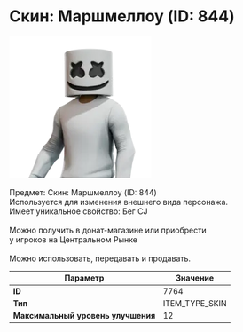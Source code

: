 # Скин: Маршмеллоу (ID: 844)

![Item Image](../img/7764.webp?raw=true)

Предмет: Скин: Маршмеллоу (ID: 844)<br>Используется для изменения внешнего вида персонажа.<br>Имеет уникальное свойство: Бег CJ<br><br>Можно получить в донат-магазине или приобрести<br>у игроков на Центральном Рынке<br><br>Можно использовать, передавать и продавать.


| Параметр | Значение |
|----------|----------|
| **ID** | 7764 |
| **Тип** | ITEM_TYPE_SKIN |
| **Максимальный уровень улучшения** | 12 |

